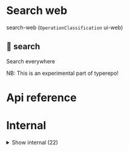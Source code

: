 # Search web

search-web (`OperationClassification` ui-web)


## 🔎 search

Search everywhere

NB: This is an experimental part of typerepo!



# Api reference

# Internal

<details><summary>Show internal (22)</summary>
    
  # getAllSearchResults()

Searches filepaths, then links to any `ui-web` that has this file available as a page, or vscode.

For this we need to get the `MarkdownReaderPage` and other pages that are available in ui's and see the files they are linked to.

I want to be able to:

- search functions, interfaces, variables
- search operations
- search markdown files, anywhere
- search db-ui models

But there's more. To make a good serach...

TODO:
- gather everything i've made before about search


| Input      |    |    |
| ---------- | -- | -- |
| query | string |  |
| **Output** | {  }[]   |    |



## getStaticPaths()

| Input      |    |    |
| ---------- | -- | -- |
| - | | |
| **Output** | { fallback: string, <br />paths: {  }[], <br /> }   |    |



## getTimelineItems()

| Input      |    |    |
| ---------- | -- | -- |
| - | | |
| **Output** |    |    |



## `<HomePage />`

| Input      |    |    |
| ---------- | -- | -- |
| props | `QueryPageProps` |  |
| **Output** | `JSX.Element`   |    |



## `<MyApp />`

| Input      |    |    |
| ---------- | -- | -- |
| - | | |
| **Output** | `JSX.Element`   |    |



## `<SearchBar />`

| Input      |    |    |
| ---------- | -- | -- |
| props | { initialValue?: string, <br />placeholder?: string, <br /> } |  |
| **Output** | `JSX.Element`   |    |



## searchGetStaticProps()

| Input      |    |    |
| ---------- | -- | -- |
| - | | |
| **Output** |    |    |



## `<SearchResultComponent />`

If you click on a site that up and running, it should startup via pm2 before being redirected there


| Input      |    |    |
| ---------- | -- | -- |
| props | { searchResult: `SearchResult`, <br />index: number, <br /> } |  |
| **Output** | `JSX.Element`   |    |



## `<SearchResultPage />`

| Input      |    |    |
| ---------- | -- | -- |
| props | `QueryPageProps` |  |
| **Output** | `JSX.Element`   |    |



## 🔹 QueryPageProps

Properties: 

 | Name | Type | Description |
|---|---|---|
| query  | string |  |
| searchResults  | object |  |
| imagePaths  | array |  |
| timelineItems  | array |  |



## 🔹 SearchResult

## 📄 getAllSearchResults (exported const)

Searches filepaths, then links to any `ui-web` that has this file available as a page, or vscode.

For this we need to get the `MarkdownReaderPage` and other pages that are available in ui's and see the files they are linked to.

I want to be able to:

- search functions, interfaces, variables
- search operations
- search markdown files, anywhere
- search db-ui models

But there's more. To make a good serach...

TODO:
- gather everything i've made before about search


## 📄 getStaticPaths (exported const)

## 📄 getStaticProps (exported const)

## 📄 getTimelineItems (exported const)

## 📄 HomePage (exported const)

## 📄 mindspaces (exported const)

## 📄 SearchBar (exported const)

## 📄 searchGetStaticProps (exported const)

## 📄 SearchResultComponent (exported const)

If you click on a site that up and running, it should startup via pm2 before being redirected there


## 📄 SearchResultPage (exported const)

## 📄 { StoreProvider, useStore } (exported const)

  </details>

